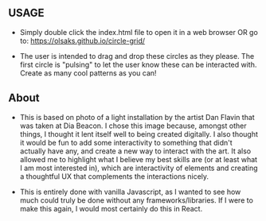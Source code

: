 ## USAGE

- Simply double click the index.html file to open it in a web browser OR go to: https://olsaks.github.io/circle-grid/

- The user is intended to drag and drop these circles as they please. The first circle is "pulsing" to let the user know these can be interacted with. Create as many cool patterns as you can!

## About

- This is based on photo of a light installation by the artist Dan Flavin that was taken at Dia Beacon. I chose this image because, amongst other things, I thought it lent itself well to being created digitally. I also thought it would be fun to add some interactivity to something that didn't actually have any, and create a new way to interact with the art. It also allowed me to highlight what I believe my best skills are (or at least what I am most interested in), which are interactivity of elements and creating a thoughtful UX that complements the interactions nicely.

- This is entirely done with vanilla Javascript, as I wanted to see how much could truly be done without any frameworks/libraries. If I were to make this again, I would most certainly do this in React.

